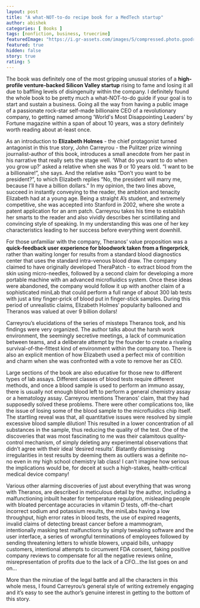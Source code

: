 ```yaml
---
layout: post
title: "A what-NOT-to-do recipe book for a MedTech startup"
author: abishek
categories: [ Books ]
tags: [nonfiction, business, truecrime]
featuredImage: "https://i.gr-assets.com/images/S/compressed.photo.goodreads.com/books/1556268702l/37976541.jpg"
featured: true
hidden: false
story: true
rating: 5
---
```


The book was definitely one of the most gripping unusual stories of a **high-profile venture-backed Silicon Valley startup** rising to fame and losing it all due to baffling levels of disingenuity within the company. I definitely found the whole book to be pretty much a what-NOT-to-do guide if your goal is to start and sustain a business. Going all the way from having a public image of a passionate rock-star self-made billionaire CEO of a revolutionary company, to getting named among ‘World's Most Disappointing Leaders’ by Fortune magazine within a span of about 10 years, was a story definitely worth reading about at-least once.

As an introduction to **Elizabeth Holmes** - the chief protagonist turned antagonist in this true story, John Carreyrou - the Pulitzer prize winning journalist-author of this book, introduces a small anecdote from her past in his narrative that really sets the stage well. ‘What do you want to do when you grow up?’ asked a relative when she was 9 or 10 years old. “I want to be a billionaire!”, she says. And the relative asks “Don’t you want to be president?”, to which Elizabeth replies “No, the president will marry me, because I’ll have a billion dollars.” In my opinion, the two lines above, succeed in instantly conveying to the reader, the ambition and tenacity Elizabeth had at a young age. Being a straight A’s student, and extremely competitive, she was accepted into Stanford in 2002, where she wrote a patent application for an arm patch. Carreyrou takes his time to establish her smarts to the reader and also vividly describes her scintillating and convincing style of speaking. In my understanding this was one of her key characteristics leading to her success before everything went downhill.

For those unfamiliar with the company, Theranos’ value proposition was a **quick-feedback user experience for bloodwork taken from a fingerprick**, rather than waiting longer for results from a standard blood diagnostics center that uses the standard intra-venous blood draw. The company claimed to have originally developed TheraPatch - to extract blood from the skin using micro-needles, followed by a second claim for developing a more portable machine with an advanced microfluidics system. Once these ideas were abandoned, the company would follow it up with another claim of a sophisticated miniLab that could perform a full range of about 300 lab tests with just a tiny finger-prick of blood put in finger-stick samples. During this period of unrealistic claims, Elizabeth Holmes’ popularity ballooned and Theranos was valued at over 9 billion dollars!

Carreyrou’s elucidations of the series of missteps Theranos took, and his findings were very organized. The author talks about the harsh work environment, the seemingly secretive meetings, a lack of communication between teams, and a deliberate attempt by the founder to create a rivaling survival-of-the-fittest kind of environment within the company too. There is also an explicit mention of how Elizabeth used a perfect mix of contrition and charm when she was confronted with a vote to remove her as CEO.

Large sections of the book are also educative for those new to different types of lab assays. Different classes of blood tests require different methods, and once a blood sample is used to perform an immuno assay, there is usually not enough blood left to perform a general chemistry assay or a hematology assay. Carreyrou mentions Theranos’ claim, that they had supposedly solved these problems. There were other complications too, like <span class="spoiler">the issue of losing some of the blood sample to the microfluidics chip itself. The startling reveal was that, all quantitative issues were resolved by simple excessive blood sample dilution! This resulted in a lower concentration of all substances in the sample, thus reducing the quality of the test. One of the discoveries that was most fascinating to me was their calamitous quality-control mechanism, of simply deleting any experimental observations that didn’t agree with their ideal ‘desired results’. Blatantly dismissing irregularities in test results by deeming them as outliers was a definite no-no even in my high school chemistry lab class!</span> I can’t imagine how serious the implications would be, for deceit at such a high-stakes, health-critical medical device company!

Various other alarming discoveries of just about everything that was wrong with Theranos, are described in meticulous detail by the author, including a malfunctioning inbuilt heater for temperature regulation, misleading people with bloated percentage accuracies in vitamin D tests, off-the-chart incorrect sodium and potassium results, <span class="spoiler">the miniLabs having a low throughput, high error rates in blood tests, the use of expired reagents, invalid claims of detecting breast cancer before a mammogram, intentionally masking test malfunctions by simply tweaking software and the user interface, a series of wrongful terminations of employees followed by sending threatening letters to whistle blowers, unpaid bills, unhappy customers, intentional attempts to circumvent FDA consent, faking positive company reviews to compensate for all the negative reviews online, misrepresentation of profits due to the lack of a CFO</span>...the list goes on and on...

More than the minutiae of the legal battle and all the characters in this whole mess, I found Carreyrou’s general style of writing extremely engaging and it’s easy to see the author’s genuine interest in getting to the bottom of this story.
